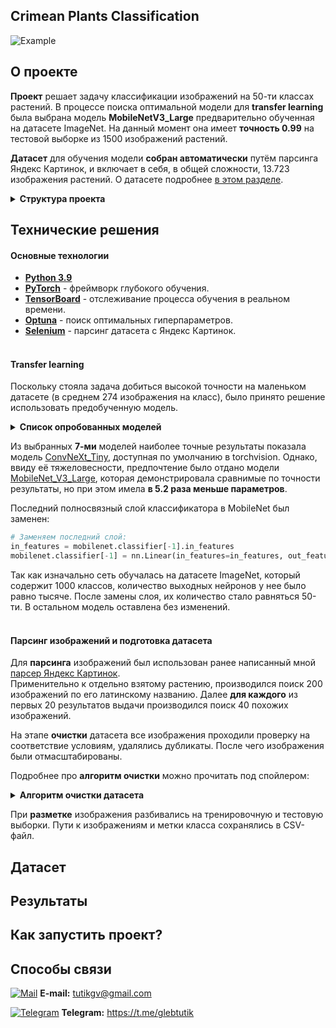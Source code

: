 ##  Crimean Plants Classification

![Example][example]


## О проекте
**Проект** решает задачу классификации изображений на 50-ти классах растений.
В процессе поиска оптимальной модели для **transfer learning** была 
выбрана модель **MobileNetV3_Large** предварительно обученная 
на датасете ImageNet. На данный момент она имеет **точность 0.99** на
тестовой выборке из 1500 изображений растений.

**Датасет** для обучения модели **собран автоматически** путём парсинга 
Яндекс Картинок, и включает в себя, в общей сложности, 13.723 
изображения растений. О датасете подробнее [в этом разделе](#датасет).



<details>
    <summary><strong>Структура проекта</strong></summary>
    
Такую структуру имеет проект *после* выполнения скрипта `download_files.py`, 
который загружает чекпоинт и датасет:
```
.
├── checkpoints                                 
│   └── plants_model_checkpoint
│       └── plants_model.pth.tar                # Чекпоинт модели
│
├── data                                        
│   ├── dataset                                 
│   │   ├── test                                # Директория тестовых изображений
│   │   │   ├── Adenophora liliifolia
│   │   │   ├── Adiantum capillus-veneris
│   │   │               ...
│   │   ├── train                               # Директория тренировочных изображений
│   │   │   ├── Adenophora liliifolia
│   │   │   ├── Adiantum capillus-veneris
│   │   │               ...
│   │   ├── test_labels.csv                     # Тестовый CSV-файл
│   │   └── train_labels.csv                    # Тренировочный CSV-файл
│   └── crimean_plants.csv                      # CSV-файл содержащий названия растений и метку класса
│
├── dataset_preparation                         
│   ├── parsing
│   │   ├── data
│   │   │   └── crimean_plants.csv              # CSV-файл содержащий названия растений и метку класса
│   │   ├── geckodriver
│   │   │   └── geckodriver.exe                 # Драйвер для управления FireFox
│   │   ├── parsing.py                          # Скрипт парсинга растений
│   │   ├── parsing_utils.py                    # Утилиты, необходимые при парсинге
│   │   └── yandex_images_parser.py             # Парсер. (Мой проект с парсером - gitlab.com/gleb_tk/yandex_images_parser)
│   ├── cleaning                                 
│   │   ├── cleaning.py                         # Скрипт очистки датасета 
│   │   └── cleaning_utils.py                   # Утилиты, необходимые при очистке датасета
│   └── labeling
│       ├── labeling.py                         # Скрипт разметки данных
│       └── labeling_utils.py                   # Утилиты, необходимые при очистке данных
│
├── config.py                                   # Конфигурации
├── dataset.py                                  # Класс датасета
├── download_files.py                           # Скрипт, загружающий датасет и чекпоинт модели
├── hyperparameter_optimization.py              # Скрипт поиска оптимальных гиперпараметров 
├── model.py                                    # Класс модели
├── train.py                                    # Скрипт обучения модели
├── utils.py                                    # Утилиты 
├── requirements.txt                            # Зависимости проекта
└── README.md
```
</details>


## Технические решения

#### Основные технологии

- **[Python 3.9](https://www.python.org/downloads/release/python-390/)**<br> 
- **[PyTorch](https://pytorch.org)** - фреймворк глубокого обучения.<br>
- **[TensorBoard](https://pytorch.org/docs/stable/tensorboard.html)** - отслеживание процесса обучения в реальном времени.<br> 
- **[Optuna](https://optuna.org)** - поиск оптимальных гиперпараметров.<br>
- **[Selenium](https://www.selenium.dev)** - парсинг датасета с Яндекс Картинок.<br><br>


#### Transfer learning

Поскольку стояла задача добиться высокой точности на маленьком датасете
(в среднем 274 изображения на класс), было принято решение 
использовать предобученную модель.

<details>
    <summary><strong>Список опробованных моделей</strong></summary>

```python
models = ["alexnet", "convnext_tiny", "densenet121", "densenet201", "resnet18", "mobilenet_v3_small", "mobilenet_v3_large"]
```

</details>

Из выбранных **7-ми** моделей 
наиболее точные результаты показала модель 
[ConvNeXt_Tiny](https://pytorch.org/vision/stable/models/generated/torchvision.models.convnext_tiny.html),
доступная по умолчанию в torchvision. 
Однако, ввиду её тяжеловесности, предпочтение было отдано модели
[MobileNet_V3_Large](https://pytorch.org/vision/stable/models/generated/torchvision.models.mobilenet_v3_large.html),
которая демонстрировала сравнимые по точности результаты, но при этом имела 
**в 5.2 раза меньше параметров**.

Последний полносвязный слой классификатора в MobileNet был заменен: 
```python
# Заменяем последний слой:
in_features = mobilenet.classifier[-1].in_features
mobilenet.classifier[-1] = nn.Linear(in_features=in_features, out_features=config.OUT_FEATURES)
```
Так как изначально сеть обучалась на датасете ImageNet, который содержит
1000 классов, количество выходных нейронов у нее было равно тысяче.
После замены слоя, их количество стало равняться 50-ти. 
В остальном модель оставлена без изменений.<br><br>


#### Парсинг изображений и подготовка датасета

Для **парсинга** изображений был использован ранее написанный мной [парсер
Яндекс Картинок](https://gitlab.com/gleb_tk/yandex_images_parser).<br>
Применительно к отдельно взятому растению, производился поиск 200
изображений по его латинскому названию. Далее **для каждого** из первых 20 
результатов выдачи производился поиск 40 похожих изображений.  

На этапе **очистки** датасета все изображения проходили проверку
на соответствие условиям, удалялись дубликаты.
После чего изображения были отмасштабированы.

Подробнее про **алгоритм очистки** можно прочитать под спойлером:

<details>
    <summary><strong>Алгоритм очистки датасета</strong></summary>

Для изображений, относящихся к одному классу, применяем 
следующие шаги:

1. Проверяем, все ли изображения являются действительными, удаляем мусор.
2. Удаляем изображения, которые не удовлетворяют заданным условиям 
(размер >= 256 пикселей по меньшей стороне, цветовой режим RGB)
3. Удаляем дубликаты изображений. Для этого, с использованием библиотеки
[ImageHash](https://pypi.org/project/ImageHash/), получаем 
[average_hash](https://www.hackerfactor.com/blog/index.php?/archives/432-Looks-Like-It.html) 
избражений и удаляем изображения имеющие 
одинаковые или близкие хэши.
4. Масштабируем изображения до 256px по меньшей стороне.
5. Сохраняем изображения в отдельную директорию.
6. Готово! Переходим к следующему классу.

Финальную очистку производим вручную.

</details>

При **разметке** изображения разбивались на тренировочную и тестовую выборки.
Пути к изображениям и метки класса сохранялись в CSV-файл.

## Датасет

## Результаты

## Как запустить проект?

## Способы связи

[![Mail](https://i.imgur.com/HILZFT2.png)](mailto:tutikgv@gmail.com)
**E-mail:**
[tutikgv@gmail.com](mailto:tutikgv@gmail.com) <br>

[![Telegram](https://i.imgur.com/IMICyTA.png)](https://t.me/glebtutik)
**Telegram:**
https://t.me/glebtutik <br>



[cover]: https://i.imgur.com/D7So6VS.png "Cover"
[example]: https://i.imgur.com/jmO3u0U.gif "Example"



